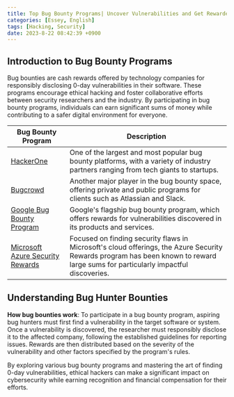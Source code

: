 ```yaml
---
title: Top Bug Bounty Programs| Uncover Vulnerabilities and Get Rewarded
categories: [Essey, English]
tags: [Hacking, Security]
date: 2023-8-22 08:42:39 +0900
---
```



Introduction to Bug Bounty Programs
------------------------------------

Bug bounties are cash rewards offered by technology companies for responsibly disclosing 0-day vulnerabilities in their software. These programs encourage ethical hacking and foster collaborative efforts between security researchers and the industry. By participating in bug bounty programs, individuals can earn significant sums of money while contributing to a safer digital environment for everyone.

| Bug Bounty Program | Description |
|---|---|
| [HackerOne](https://www.hackerone.com/) | One of the largest and most popular bug bounty platforms, with a variety of industry partners ranging from tech giants to startups. |
| [Bugcrowd](https://www.bugcrowd.com/) | Another major player in the bug bounty space, offering private and public programs for clients such as Atlassian and Slack. |
| [Google Bug Bounty Program](https://bughunters.google.com/) | Google's flagship bug bounty program, which offers rewards for vulnerabilities discovered in its products and services. |
| [Microsoft Azure Security Rewards](https://www.microsoft.com/en-us/msrc/bounty-microsoft-azure) | Focused on finding security flaws in Microsoft's cloud offerings, the Azure Security Rewards program has been known to reward large sums for particularly impactful discoveries. |

Understanding Bug Hunter Bounties
-------------------------------

**How bug bounties work**: To participate in a bug bounty program, aspiring bug hunters must first find a vulnerability in the target software or system. Once a vulnerability is discovered, the researcher must responsibly disclose it to the affected company, following the established guidelines for reporting issues. Rewards are then distributed based on the severity of the vulnerability and other factors specified by the program's rules.

By exploring various bug bounty programs and mastering the art of finding 0-day vulnerabilities, ethical hackers can make a significant impact on cybersecurity while earning recognition and financial compensation for their efforts.